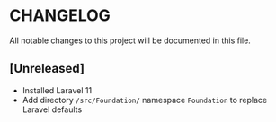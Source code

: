 # CHANGELOG

All notable changes to this project will be documented in this file.

## [Unreleased]
- Installed Laravel 11
- Add directory `/src/Foundation/` namespace `Foundation` to replace Laravel defaults
